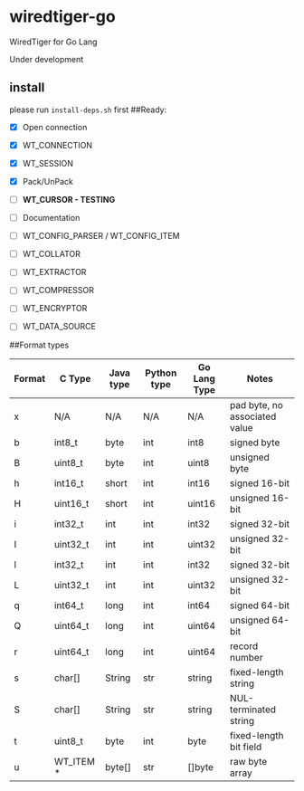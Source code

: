# wiredtiger-go
WiredTiger for Go Lang

Under development
## install 
please run `install-deps.sh` first
##Ready:
- [x] Open connection
- [x] WT_CONNECTION
- [x] WT_SESSION
- [x] Pack/UnPack
- [ ] **WT_CURSOR - TESTING**
- [ ] Documentation
- [ ] WT_CONFIG_PARSER / WT_CONFIG_ITEM
- [ ] WT_COLLATOR
- [ ] WT_EXTRACTOR
- [ ] WT_COMPRESSOR
- [ ] WT_ENCRYPTOR
- [ ] WT_DATA_SOURCE
 

##Format types

| Format | C Type | Java type| Python type | Go Lang Type | Notes |
| --- | --- | --- | --- | --- | --- |
| x | N/A | N/A | N/A | N/A | pad byte, no associated value |
| b | int8_t | byte | int | int8 | signed byte |
| B | uint8_t | byte | int | uint8 | unsigned byte |
| h | int16_t | short | int | int16 | signed 16-bit |
| H | uint16_t | short | int | uint16 | unsigned 16-bit|
| i | int32_t | int | int | int32 | signed 32-bit | 
| I | uint32_t | int | int | uint32 | unsigned 32-bit |
| l | int32_t | int | int | int32 | signed 32-bit |
| L | uint32_t | int | int | uint32 | unsigned 32-bit |
| q | int64_t | long | int | int64 | signed 64-bit |
| Q | uint64_t | long | int | uint64 | unsigned 64-bit |
| r | uint64_t | long | int | uint64 | record number |
| s | char[] | String | str | string | fixed-length string |
| S | char[] | String | str | string | NUL-terminated string |
| t | uint8_t | byte | int | byte | fixed-length bit field |
| u | WT_ITEM * | byte[] | str | []byte | raw byte array |




